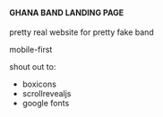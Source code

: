 #### GHANA BAND LANDING PAGE

pretty real website for pretty fake band

mobile-first

shout out to:
- boxicons
- scrollrevealjs
- google fonts

